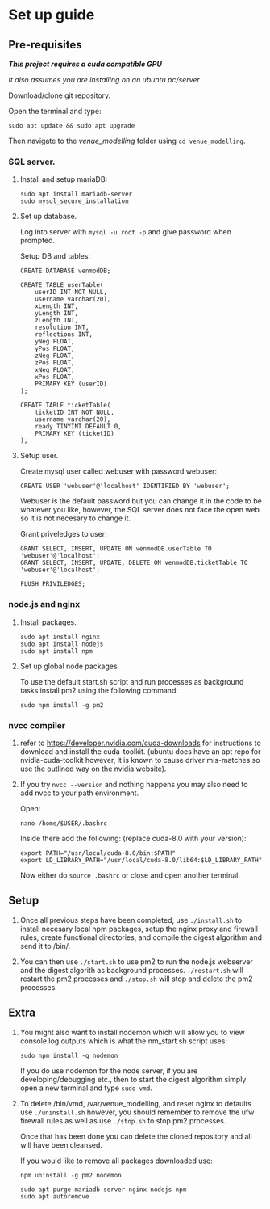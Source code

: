# Set up guide

## Pre-requisites
***This project requires a cuda compatible GPU***

*It also assumes you are installing on an ubuntu pc/server*

Download/clone git repository.

Open the terminal and type:

```
sudo apt update && sudo apt upgrade
```

Then navigate to the *venue_modelling* folder using `cd venue_modelling`.

### SQL server.
1. Install and setup mariaDB:
    ```
    sudo apt install mariadb-server
    sudo mysql_secure_installation
    ```

2. Set up database.

    Log into server with `mysql -u root -p` and give password when prompted.

    Setup DB and tables:

    ```
    CREATE DATABASE venmodDB;

    CREATE TABLE userTable(
        userID INT NOT NULL,
        username varchar(20),
        xLength INT,
        yLength INT,
        zLength INT,
        resolution INT,
        reflections INT,
        yNeg FLOAT,
        yPos FLOAT,
        zNeg FLOAT,
        zPos FLOAT,
        xNeg FLOAT,
        xPos FLOAT,
        PRIMARY KEY (userID)
    );

    CREATE TABLE ticketTable(
        ticketID INT NOT NULL,
        username varchar(20),
        ready TINYINT DEFAULT 0,
        PRIMARY KEY (ticketID)
    );
    ```

3. Setup user.

    Create mysql user called webuser with password webuser:
    ```
    CREATE USER 'webuser'@'localhost' IDENTIFIED BY 'webuser';
    ```
    Webuser is the default password but you can change it in the code to be whatever you like, however, the SQL server does not face the open web so it is not necesary to change it.

    Grant priveledges to user:
    ```
    GRANT SELECT, INSERT, UPDATE ON venmodDB.userTable TO 'webuser'@'localhost'; 
    GRANT SELECT, INSERT, UPDATE, DELETE ON venmodDB.ticketTable TO 'webuser'@'localhost';

    FLUSH PRIVILEDGES;
    ```


### node.js and nginx
1. Install packages.
    ```
    sudo apt install nginx 
    sudo apt install nodejs
    sudo apt install npm
    ```

2. Set up global node packages.

    To use the default start.sh script and run processes as background tasks install pm2 using the following command:

    ```
    sudo npm install -g pm2
    ```

### nvcc compiler
1. refer to https://developer.nvidia.com/cuda-downloads for instructions to download and install the cuda-toolkit. (ubuntu does have an apt repo for nvidia-cuda-toolkit however, it is known to cause driver mis-matches so use the outlined way on the nvidia website).

2. If you try `nvcc --version` and nothing happens you may also need to add nvcc to your path environment.

    Open:

    ```
    nano /home/$USER/.bashrc
    ```

    Inside there add the following: (replace cuda-8.0 with your version):

    ```
    export PATH="/usr/local/cuda-8.0/bin:$PATH"
    export LD_LIBRARY_PATH="/usr/local/cuda-8.0/lib64:$LD_LIBRARY_PATH"
    ```

    Now either do `source .bashrc` or close and open another terminal.

## Setup

1. 
    Once all previous steps have been completed, use `./install.sh` to install necesary local npm packages, setup the nginx proxy and firewall rules, create functional directories, and compile the digest algorithm and send it to /bin/. 

2. 
    You can then use `./start.sh` to use pm2 to run the node.js webserver and the digest algorith as background processes.
    `./restart.sh` will restart the pm2 processes and `./stop.sh` will stop and delete the pm2 processes.



## Extra
1. 
    You might also want to install nodemon which will allow you to view console.log outputs which is what the nm_start.sh script uses:

    ```
    sudo npm install -g nodemon
    ```

    If you do use nodemon for the node server, if you are developing/debugging etc., then to start the digest algorithm simply open a new terminal and type `sudo vmd`.

2. 
    To delete /bin/vmd, /var/venue_modelling, and reset nginx to defaults use `./uninstall.sh` however, you should remember to remove the ufw firewall rules as well as use `./stop.sh` to stop pm2 processes. 

    Once that has been done you can delete the cloned repository and all will have been cleansed.

    If you would like to remove all packages downloaded use:

    ```
    npm uninstall -g pm2 nodemon
    
    sudo apt purge mariadb-server nginx nodejs npm
    sudo apt autoremove
    ```
